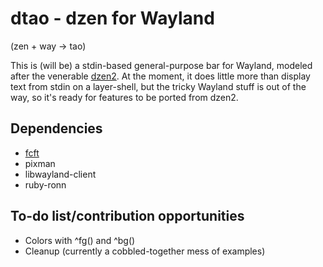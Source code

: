 # dtao - dzen for Wayland

(zen + way -> tao)

This is (will be) a stdin-based general-purpose bar for Wayland, modeled after the venerable [dzen2](https://github.com/robm/dzen).  At the moment, it does little more than display text from stdin on a layer-shell, but the tricky Wayland stuff is out of the way, so it's ready for features to be ported from dzen2.


## Dependencies

* [fcft](https://codeberg.org/dnkl/fcft)
* pixman
* libwayland-client
* ruby-ronn


## To-do list/contribution opportunities

* Colors with ^fg() and ^bg()
* Cleanup (currently a cobbled-together mess of examples)
